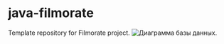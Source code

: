 # java-filmorate
Template repository for Filmorate project.
![Диаграмма базы данных.](https://docs.google.com/drawings/d/11_YW5HCz9S9-McnAEflTaHvd3sAkfvR80e6gMOsma2w/edit?usp=sharing)
